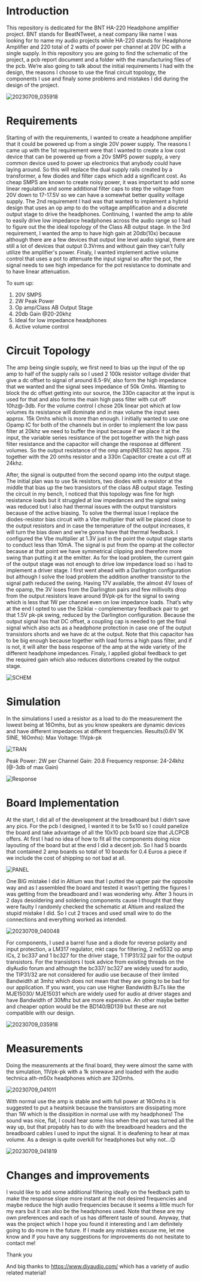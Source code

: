 # Introduction
This repository is dedicated for the BNT HA-220 Headphone amplifier project. BNT stands for BeatNTweet, a neat company like name I was looking for to name my audio projects while HA-220 stands for Headphone Amplifier and 220 total of 2 watts of power per channel at 20V DC with a single supply. In this repository you are going to find the schematic of the project, a pcb report document and a folder with the manufacturing files of the pcb. We’re also going to talk about the initial requirements I had with the design, the reasons I choose to use the final circuit topology, the components I use and finaly some problems and mistakes I did during the design of the project.


![20230709_035918](https://github.com/patsaoglou/BNT-HA220/assets/93339707/521430a7-595b-4db0-a55e-d057e357d60c)


# Requirements
Starting of with the requirements, I wanted to create a headphone amplifier that it could be powered up from a single 20V power supply. The reasons I came up with the 1st requirement were that I wanted to create a low cost device that can be powered up from a 20v SMPS power supply, a very common device used to power up electronics that anybody could have laying around. So this will replace the dual supply rails created by a transformer, a few diodes and filter caps which add a significant cost. As cheap SMPS are known to create noisy power, it was important to add some linear regulation and some additional filter caps to step the voltage from 20V down to 17-17.5V so we can have a somewhat better quality voltage supply. The 2nd requirement I had was that wanted to implement a hybrid design that uses an op amp to do the voltage amplification and a discrete output stage to drive the headphones. Continuing, I wanted the amp to able to easily drive low impedance headphones across the audio range so I had to figure out the the ideal topology of the Class AB output stage. In the 3rd requirement, I wanted the amp to have high gain at 20db(10x) because although there are a few devices that output line level audio signal, there are still a lot of devices that output 0.3Vrms and without gain they can’t fully utilize the amplifier's power. Finaly, I wanted implement active volume control that uses a pot to attenuate the input signal so after the pot, the signal needs to see high impedance for the pot resistance to dominate and to have linear attenuation.

To sum up:
1)	20V SMPS
2)	2W Peak Power
3)	Op amp/Class AB Output Stage
4)	20db Gain @20-20khz
5)	Ideal for low impedance headphones
6)	Active volume control

# Circuit Topology
The amp being single supply, we first need to bias up the input of the op amp to half of the supply rails so I used 2 100k resistor voltage divider that give a dc offset to signal of around 8.5-9V, also form the high impedance that we wanted and the signal sees impedance of 50k Omhs. Wanting to block the dc offset getting into our source, the 330n capacitor at the input is used for that and also forms the main high pass filter with cut off 10hz@-3db. For the volume control I chose 20k linear pot which at low volumes its resistance will dominate and in max volume the input sees approx. 15k Omhs which is more than enough. I initially wanted to use one Opamp IC for both of the channels but in order to implement the low pass filter at 20khz we need to buffer the input because if we place it at the input, the variable series resistance of the pot together with the high pass filter resistance and the capacitor will change the response at different volumes. So the output resistance of the omp amp(NE5532 has appox. 7.5) together with the 20 omhs resistor and a 330n Capacitor create a cut off at 24khz.

After, the signal is outputted from the second opamp into the output stage. The initial plan was to use 5k resistors, two diodes with a resistor at the middle that bias up the two transistors of the class AB output stage. Testing the circuit in my bench, I noticed that this topology was fine for high resistance loads but it struggled at low impedances and the signal swing was reduced but I also had thermal issues with the output transistors because of the active biasing. To solve the thermal issue I replace the diodes-resistor bias circuit with a Vbe multiplier that will be placed close to the output resistors and in case the temperature of the output increases, it will turn the bias down and we’re gonna have that thermal feedback. I configured the Vbe multiplier at 1.3V just in the point the output stage starts to conduct less than 10mA. The signal is put from the opamp at the collector because at that point we have symmetrical clipping and therefore more swing than putting it at the emitter. As for the load problem, the current gain of the output stage was not enough to drive low impedance load so i had to implement a driver stage. I first went ahead with a Darlington configuration but although I solve the load problem the addition another transistor to the signal path reduced the swing. Having 17V available, the almost 4V loses of the opamp, the 3V loses from the Darlington pairs and few millivolts drop from the output resistors leave around 9Vpk-pk for the signal to swing which is less that 1W per channel even on low impedance loads. That’s why at the end I opted to use the Sziklai - complementary feedback pair to get that 1.5V pk-pk swing, reduced by the Darlington configuration. Because the output signal has that DC offset, a coupling cap is needed to get the final signal which also acts as a headphone protection in case one of the output transistors shorts and we have dc at the output. Note that this capacitor has to be big enough because together with load forms a high pass filter, and if is not, it will alter the bass response of the amp at the wide variety of the different headphone impedances. Finaly, I applied global feedback to get the required gain which also reduces distortions created by the output stage.


![SCHEM](https://github.com/patsaoglou/BNT-HA220/assets/93339707/89a71c8f-4994-462e-b7c6-5915c49a8e2b)


# Simulation
In the simulations I used a resistor as a load to do the measurement the lowest being at 16Omhs, but as you know speakers are dynamic devices and have different impedances at different frequencies.
Results(0.6V 1K SINE, 16Omhs):
Max Voltage: 11Vpk-pk


![TRAN](https://github.com/patsaoglou/BNT-HA220/assets/93339707/83ba9558-997d-49e8-908a-d9e40351cd40)


Peak Power: 2W per Channel
Gain: 20.8
Frequency response: 24-24khz (@-3db of max Gain)


![Response](https://github.com/patsaoglou/BNT-HA220/assets/93339707/2eca1079-0c3d-4226-ada3-0240c676b8ad)


# Board Implementation

At the start, I did all of the development at the breadboard but I didn’t save any pics. For the pcb I designed, I wanted it to be 5x10 so I could panelize the board and take advantage of all the 10x10 pcb board size that JLCPCB offers. At first I had no idea of how to fit all the components doing nice layouting of the board but at the end I did a decent job. So I had 5 boards that contained 2 amp boards so total of 10 boards for 0.4 Euros a piece if we include the cost of shipping so not bad at all.


![PANEL](https://github.com/patsaoglou/BNT-HA220/assets/93339707/0ccf8cea-9485-4896-8e12-d6d884053422)


One BIG mistake I did in Altium was that I putted the upper pair the opposite way and as I assembled the board and tested it wasn’t getting the figures I was getting from the breadboard and I was wondering why. After 3 hours in 2 days desoldering and soldering components cause I thought that they were faulty I randomly checked the schematic at Altium and realized the stupid mistake I did. So I cut 2 traces and used small wire to do the connections and everything worked as intended.

![20230709_040048](https://github.com/patsaoglou/BNT-HA220/assets/93339707/c6a2b58d-1c3b-45b0-af04-5ac7c58550f9)

For components, I used a barrel fuse and a diode for reverse polarity and input protection, a LM317 regulator, mkt caps for filtering, 2 ne5532 op amp ICs, 2 bc337 and 1  bc327 for the driver stage, 1 TIP31/32 pair for the output transistors. For the transistors I took advice from existing threads on the diyAudio forum and although the bc337/ bc327 are widely used for audio, the TIP31/32 are not considered for audio use because of their limited Bandwidth at 3mhz which does not mean that they are going to be bad for our application. If you want, you can use Higher Bandwidth BJTs like the MJE15030/ MJE15031 which are widely used for audio at driver stages and have Bandwidth of 30Mhz but are more expensive. An other maybe better and cheaper option would be the BD140/BD139 but these are not compatible with our design.

![20230709_035918](https://github.com/patsaoglou/BNT-HA220/assets/93339707/6bffaa9e-0634-4b6e-9e80-904adffb40df)

# Measurements
Doing the measurements at the final board, they were almost the same with the simulation, 11Vpk-pk with a 1k sinewave and loaded with the audio technica ath-m50x headphones which are 32Omhs.

![20230709_041011](https://github.com/patsaoglou/BNT-HA220/assets/93339707/6242018f-cd3a-4147-ac48-f30af63168c2)


With normal use the amp is stable and with full power at 16Omhs it is suggested to put a heatsink because the transistors are dissipating more than 1W which is the dissipition in normal use with my headphones!
The sound was nice, flat, I could hear some hiss when the pot was turned all the way up, but that propably has to do with the breadboard headers and the breadboard cables I used to input the signal. It is deafening to hear at max volume. As a design is quite overkill for headphones but why not…😊


![20230709_041819](https://github.com/patsaoglou/BNT-HA220/assets/93339707/624548d9-a6b0-4ef2-a3b6-abab96f2546c)


# Changes and improvements
I would like to add some additional filtering ideally on the feedback path to make the response slope more instant at the not desired frequencies and maybe reduce the high audio frequencies because it seems a little much for my ears but it can also be the headphones used. Note that these are my own preferences and each of us has different taste of sound. 
Anyway, that was the project which I hope you found it interesting and I am definitely going to do more in the future. If I made any mistakes excuse me, let me know and if you have any suggestions for improvements do not hesitate to contact me!

Thank you

And big thanks to https://www.diyaudio.com/ which has a variety of audio related material!

